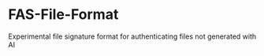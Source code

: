 # FAS-File-Format
Experimental file signature format for authenticating files not generated with AI 

